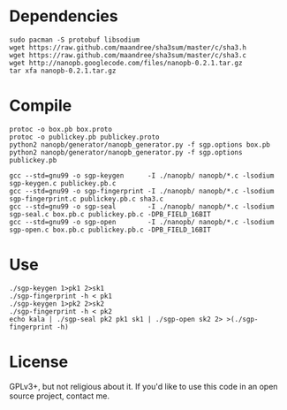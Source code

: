 # Dependencies

	sudo pacman -S protobuf libsodium
	wget https://raw.github.com/maandree/sha3sum/master/c/sha3.h
	wget https://raw.github.com/maandree/sha3sum/master/c/sha3.c
	wget http://nanopb.googlecode.com/files/nanopb-0.2.1.tar.gz
	tar xfa nanopb-0.2.1.tar.gz

# Compile

	protoc -o box.pb box.proto
	protoc -o publickey.pb publickey.proto
	python2 nanopb/generator/nanopb_generator.py -f sgp.options box.pb
	python2 nanopb/generator/nanopb_generator.py -f sgp.options publickey.pb

	gcc --std=gnu99 -o sgp-keygen      -I ./nanopb/ nanopb/*.c -lsodium sgp-keygen.c publickey.pb.c
	gcc --std=gnu99 -o sgp-fingerprint -I ./nanopb/ nanopb/*.c -lsodium sgp-fingerprint.c publickey.pb.c sha3.c
	gcc --std=gnu99 -o sgp-seal        -I ./nanopb/ nanopb/*.c -lsodium sgp-seal.c box.pb.c publickey.pb.c -DPB_FIELD_16BIT
	gcc --std=gnu99 -o sgp-open        -I ./nanopb/ nanopb/*.c -lsodium sgp-open.c box.pb.c publickey.pb.c -DPB_FIELD_16BIT

# Use

	./sgp-keygen 1>pk1 2>sk1
	./sgp-fingerprint -h < pk1
	./sgp-keygen 1>pk2 2>sk2
	./sgp-fingerprint -h < pk2
	echo kala | ./sgp-seal pk2 pk1 sk1 | ./sgp-open sk2 2> >(./sgp-fingerprint -h)

# License

GPLv3+, but not religious about it. If you'd like to use this code in an open source project, contact me.
